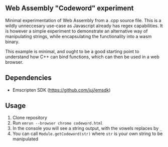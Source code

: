 ## Web Assembly "Codeword" experiment
Minimal experimentation of Web Assembly from a .cpp source file. This is a wildly unneccesary use-case as Javascript already has regex capabilities. 
It is however a simple experiment to demonstrate an alternative way of manipulating strings, while encapsulating the functionality into a wasm binary.

This example is minimal, and ought to be a good starting point to understand how C++ can bind functions, which can then be used in a web browser.

## Dependencies
- Emscripten SDK (https://github.com/juj/emsdk)

## Usage
1. Clone repository
2. Run `emrun --browser chrome codeword.html` 
3. In the console you will see a string output, with the vowels replaces by `_`
4. You can call `Module.getCodeword(str)` where `str` is your own string to be manipulated
